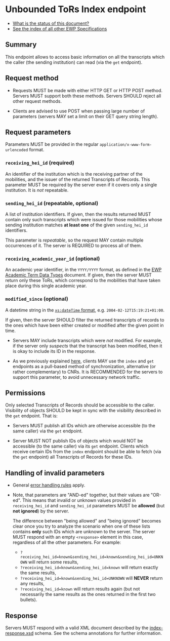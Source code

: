 Unbounded ToRs Index endpoint
=====================================

* [What is the status of this document?][statuses]
* [See the index of all other EWP Specifications][develhub]


Summary
-------

This endpoint allows to access basic information on all the transcripts
which the caller (the sending institution) can read (via the `get` endpoint).


Request method
--------------

 * Requests MUST be made with either HTTP GET or HTTP POST method. Servers MUST
   support both these methods. Servers SHOULD reject all other request methods.

 * Clients are advised to use POST when passing large number of parameters
   (servers MAY set a limit on their GET query string length).


Request parameters
------------------

Parameters MUST be provided in the regular `application/x-www-form-urlencoded`
format.


### `receiving_hei_id` (required)

An identifier of the institution which is the receiving partner of the
mobilities, and the issuer of the returned Transcripts of Records. This
parameter MUST be required by the server even if it covers only a single
institution. It is *not* repeatable.


### `sending_hei_id` (repeatable, optional)

A list of institution identifiers. If given, then the results returned MUST
contain only such transcripts which were issued for those mobilities whose
sending institution matches **at least one** of the given `sending_hei_id`
identifiers.

This parameter is *repeatable*, so the request MAY contain multiple occurrences
of it. The server is REQUIRED to process all of them.


### `receiving_academic_year_id` (optional)

An academic year identifier, in the `YYYY/YYYY` format, as defined in the
[EWP Academic Term Data Types](https://github.com/erasmus-without-paper/ewp-specs-types-academic-term)
document. If given, then the server MUST return only these ToRs, which correspond to the mobilities
that have taken place during this single academic year.


### `modified_since` (optional)

A datetime string in the [`xs:dateTime` format][xs-datetime], e.g.
`2004-02-12T15:19:21+01:00`.

If given, then the server SHOULD filter the returned transcripts of records
to the ones which have been either created or modified after the given point in
time.

 * Servers MAY include transcripts which were *not* modified. For example, if
   the server only *suspects* that the transcript has been modified, then it is
   okay to include its ID in the response.

 * As we previously explained [here][index-pulling], clients MAY use the
   `index` and `get` endpoints as a pull-based method of synchronization,
   alternative (or rather complementary) to CNRs. It is RECOMMENDED for the
   servers to support this parameter, to avoid unnecessary network traffic.


Permissions
-----------

Only selected Transcripts of Records should be accessible to the caller.
Visibility of objects SHOULD be kept in sync with the visibility described in
the `get` endpoint. That is:

 * Servers MUST publish all IDs which are otherwise accessible (to the same caller)
   via the `get` endpoint.

 * Server MUST NOT publish IDs of objects which would NOT be accessible
   (to the same caller) via its `get` endpoint. Clients which receive certain IDs
   from the `index` endpoint should be able to fetch (via the `get` endpoint)
   all Transcripts of Records for these IDs.


Handling of invalid parameters
------------------------------

 * General [error handling rules][error-handling] apply.

 * Note, that parameters are "AND-ed" together, but their values are "OR-ed".
   This means that invalid or unknown values provided in `receiving_hei_id` and
   `sending_hei_id` parameters MUST be **allowed** (but **not ignored**) by
   the server.

   The difference between "being allowed" and "being ignored" becomes clear
   once you try to analyze the scenario when one of these lists contains
   **only** such IDs which are unknown to the server. The server MUST respond
   with an empty `<response>` element in this case, regardless of all the other
   parameters. For example:

   * `?receiving_hei_id=known&sending_hei_id=known&sending_hei_id=UNKNOWN`
     will return some results,
   * `?receiving_hei_id=known&sending_hei_id=known` will return exactly the
     same results,
   * `?receiving_hei_id=known&sending_hei_id=UNKNOWN` will **NEVER** return any
     results,
   * `?receiving_hei_id=known` will return results again (but not necessarily
     the same results as the ones returned in the first two bullets).


Response
--------

Servers MUST respond with a valid XML document described by the
[index-response.xsd](index-response.xsd) schema. See the schema annotations
for further information.


[develhub]: http://developers.erasmuswithoutpaper.eu/
[statuses]: https://github.com/erasmus-without-paper/ewp-specs-management#statuses
[error-handling]: https://github.com/erasmus-without-paper/ewp-specs-architecture#error-handling
[index-pulling]: https://github.com/erasmus-without-paper/ewp-specs-architecture#index-pulling
[xs-datetime]: https://www.w3.org/TR/xmlschema11-2/#dateTime
